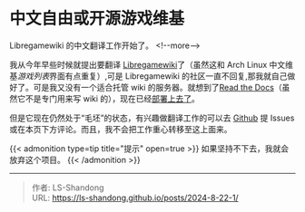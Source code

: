 # 中文自由或开源游戏维基

Libregamewiki 的中文翻译工作开始了。
&lt;!--more--&gt;

我从今年早些时候就提出要翻译 [Libregamewiki](https://libregamewiki.org/Libregamewiki:Community_portal#Can_I_create_translation_pages_for_existing_articles_on_this_wiki?)了（虽然这和 Arch Linux 中文维基*游戏列表*界面有点重复）,可是 Libregamewiki 的社区一直不回复,那我就自己做好了。可是我又没有一个适合托管 wiki 的服务器。就想到了[Read the Docs](https://readthedocs.com/)（虽然它不是专门用来写 wiki 的），现在已经[部署上去了](https://chinese-libre-game-wiki.readthedocs.io)。

但是它现在仍然处于“毛坯”的状态，有兴趣做翻译工作的可以去 [Github](https://github.com/LS-Shandong/Chinese-libre-game-wiki) 提 Issues 或在本页下方评论。而且，我不会把工作重心转移至这上面来。

{{&lt; admonition type=tip title=&#34;提示&#34; open=true &gt;}}
如果坚持不下去，我就会放弃这个项目。
{{&lt; /admonition &gt;}}


---

> 作者: LS-Shandong  
> URL: https://ls-shandong.github.io/posts/2024-8-22-1/  

